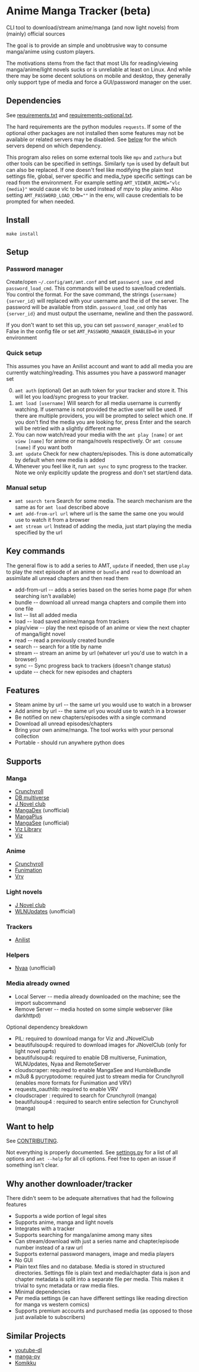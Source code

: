 # Anime Manga Tracker (beta)
CLI tool to download/stream anime/manga (and now light novels) from (mainly) official sources

The goal is to provide an simple and unobtrusive way to consume manga/anime using custom players.

The motivations stems from the fact that most UIs for reading/viewing manga/anime/light novels sucks or is unreliable at least on Linux. And while there may be some decent solutions on mobile and desktop, they generally only support type of media and force a GUI/password manager on the user.

## Dependencies
See [requirements.txt](requirements.txt) and [requirements-optional.txt](requirements-optional.txt).

The hard requirements are the python modules `requests`. If some of the optional other packages are not installed then some features may not be available or related servers may be disabled. See [below](#Supports) for the which servers depend on which dependency.

This program also relies on some external tools like `mpv` and `zathura` but other tools can be specified in settings. Similarly `tpm` is used by default but can also be replaced. If one doesn't feel like modifying the plain text settings file, global, server specific and media_type specific settings can be read from the environment. For example setting `AMT_VIEWER_ANIME="vlc {media}"` would cause vlc to be used instead of mpv to play anime. Also setting `AMT_PASSWORD_LOAD_CMD=""` in the env, will cause credentials to be prompted for when needed.

## Install
```
make install
```

## Setup

### Password manager

Create/open `~/.config/amt/amt.conf` and set `password_save_cmd` and `password_load_cmd`. This commands will be used to save/load credentials. You control the format. For the save command, the strings `{username}` `{server_id}` will replaced with your username and the id of the server. The password will be available from stdin. `password_load_cmd` only has `{server_id}` and must output the username, newline and then the password.

If you don't want to set this up, you can set `password_manager_enabled` to False in the config file or set `AMT_PASSWORD_MANAGER_ENABLED=0` in your environment

### Quick setup

This assumes you have an Anilist account and want to add all media you are currently watching/reading. This assumes you have a password manager set

0. `amt auth` (optional) Get an auth token for your tracker and store it. This will let you load/sync progress to your tracker.
1. `amt load [username]` Will search for all media username is currently watching. If username is not provided the active user will be used. If there are multiple providers, you will be prompted to select which one. If you don't find the media you are looking for, press Enter and the search will be retried with a slightly different name
2. You can now watch/read your media with the `amt play [name]` or `amt view [name]` for anime or manga/novels respectively. Or `amt consume [name]` if you want both
3. `amt update` Check for new chapters/episodes. This is done automatically by default when new media is added
4. Whenever you feel like it, run `amt sync` to sync progress to the tracker. Note we only explicitly update the progress and don't set start/end data.

### Manual setup

* `amt search term` Search for some media. The search mechanism are the same as for `amt load` described above
* `amt add-from-url url` where url is the same the same one you would use to watch it from a browser
* `amt stream url` Instead of adding the media, just start playing the media specified by the url


## Key commands
The general flow is to add a series to AMT, `update` if needed, then use `play`
to play the next episode of an anime or `bundle` and `read`  to download an
assimilate all unread chapters and then read them

* add-from-url -- adds a series based on the series home page (for when searching isn't available)
* bundle -- download all unread manga chapters and compile them into one file
* list -- list all added media
* load -- load saved anime/manga from trackers
* play/view -- play the next episode of an anime or view the next chapter of manga/light novel
* read -- read a previously created bundle
* search -- search for a title by name
* stream -- stream an anime by url (whatever url you'd use to watch in a browser)
* sync -- Sync progress back to trackers (doesn't change status)
* update -- check for new episodes and chapters

## Features
* Steam anime by url -- the same url you would use to watch in a browser
* Add anime by url -- the same url you would use to watch in a browser
* Be notified on new chapters/episodes with a single command
* Download all unread episodes/chapters
* Bring your own anime/manga. The tool works with your personal collection
* Portable - should run anywhere python does

## Supports
### Manga
* [Crunchyroll](https://crunchyroll.com)
* [DB multiverse](https://www.dragonball-multiverse.com)
* [J Novel club](https://j-novel.club/)
* [MangaDex](https://mangadex.org/) (unofficial)
* [MangaPlus](https://mangaplus.shueisha.co.jp)
* [MangaSee](https://mangasee123.com/) (unofficial)
* [Viz Library](https://viz.com)
* [Viz](https://viz.com)

### Anime
* [Crunchyroll](https://crunchyroll.com)
* [Funimation](https://funimation.com)
* [Vrv](https://vrv.co)

### Light novels
* [J Novel club](https://j-novel.club/)
* [WLNUpdates](https://www.wlnupdates.com/) (unofficial)

### Trackers
* [Anilist](https://anilist.co/home)

### Helpers
* [Nyaa](https://nyaa.si/) (unofficial)

### Media already owned
* Local Server -- media already downloaded on the machine; see the import subcommand
* Remove Server -- media hosted on some simple webserver (like darkhttpd)

Optional dependency breakdown
* PIL:                 required to download manga for Viz and JNovelClub
* beautifulsoup4:      required to download images for JNovelClub (only for light novel parts)
* beautifulsoup4:      required to enable DB multiverse, Funimation, WLNUpdates, Nyaa and RemoteServer
* cloudscraper:        required to enable MangaSee and HumbleBundle
* m3u8 & pycryptodome: required just to stream media for Crunchyroll (enables more formats for Funimation and VRV)
* requests_oauthlib:   required to enable VRV
* cloudscraper :       required to search for Crunchyroll (manga)
* beautifulsoup4 :     required to search entire selection for Crunchyroll (manga)

## Want to help
See [CONTRIBUTING](CONTRIBUTING.md).

Not everything is properly documented. See [settings.py](amt/settings.py) for a
list of all options and `amt --help` for all cli options. Feel free to open an
issue if something isn't clear.

## Why another downloader/tracker
There didn't seem to be adequate alternatives that had the following features

* Supports a wide portion of legal sites
* Supports anime, manga and light novels
* Integrates with a tracker
* Supports searching for manga/anime among many sites
* Can stream/download with just a series name and chapter/episode number instead of a raw url
* Supports external password managers, image and media players
* No GUI
* Plain text files and no database. Media is stored in structured directories. Settings file is plain text and media/chapter data is json and chapter metadata is split into a separate file per media. This makes it trivial to sync metadata or raw media files.
* Minimal dependencies
* Per media settings (ie can have different settings like reading direction for manga vs western comics)
* Supports premium accounts and purchased media (as opposed to those just available to subscribers)

## Similar Projects
* [youtube-dl](https://github.com/ytdl-org/youtube-dl)
* [manga-py](https://github.com/manga-py/manga-py)
* [Komikku](https://gitlab.com/valos/Komikku)

